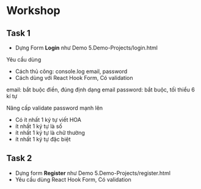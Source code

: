 # Workshop

## Task 1

- Dựng Form **Login** như Demo 5.Demo-Projects/login.html


Yêu cầu dùng 

- Cách thủ công: console.log email, password
- Cách dùng với React Hook Form, Có validation

email: bắt buộc điền, đúng định dạng email
password: bắt buộc, tối thiểu 6 kí tự

Nâng cấp validate password mạnh lên
- Có ít nhất 1 ký tự viết HOA
- ít nhất 1 ký tự là số
- ít nhất 1 ký tự là chữ thường
- ít nhất 1 ký tự đặc biệt


## Task 2

- Dựng form **Register** như Demo 5.Demo-Projects/register.html
- Yêu cầu dùng React Hook Form, Có validation